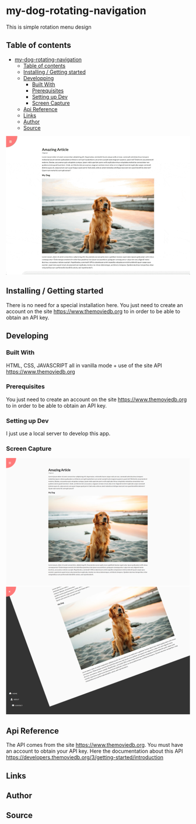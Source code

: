# my-dog-rotating-navigation

This is simple rotation menu design 

## Table of contents

- [my-dog-rotating-navigation](#my-dog-rotating-navigation)
  - [Table of contents](#table-of-contents)
  - [Installing / Getting started](#installing-/-getting-started)
  - [Developping](#developping)
    - [Built With](#built-with)
    - [Prerequisites](#prerequisites)
    - [Setting up Dev](#setting-up-dev)
    - [Screen Capture](#screen-capture)
  - [Api Reference](#api-reference)
  - [Links](#links)
  - [Author](#author)
  - [Source](#source)

![Screen Capture](https://github.com/kevinbdx35/my-dog-rotating-navigation/blob/main/screen-capture-gif.gif?raw=true)

## Installing / Getting started

There is no need for a special installation here. You just need to create an account on the site https://www.themoviedb.org to in order to be able to obtain an API key.

## Developing

### Built With

HTML, CSS, JAVASCRIPT all in vanilla mode + use of the site API https://www.themoviedb.org

### Prerequisites

You just need to create an account on the site https://www.themoviedb.org to in order to be able to obtain an API key.

### Setting up Dev

I just use a local server to develop this app.

### Screen Capture
![Screen Capture](https://github.com/kevinbdx35/my-dog-rotating-navigation/blob/main/screen-capture-1.png?raw=true)
![Screen Capture](https://github.com/kevinbdx35/my-dog-rotating-navigation/blob/main/screen-capture-2.png?raw=true)

## Api Reference

The API comes from the site https://www.themoviedb.org.
You must have an account to obtain your API key.
Here the documentation about this API https://developers.themoviedb.org/3/getting-started/introduction

## Links

## Author

## Source
